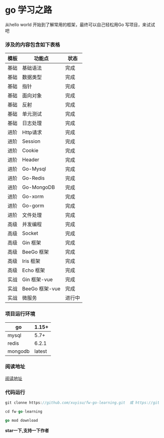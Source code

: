 # go 学习之路

从hello world  开始到了解常用的框架，最终可以自己轻松用Go 写项目，来试试吧


### 涉及的内容包含如下表格
| 模板   | 功能点         | 状态 |
| ------ | -------------- | -------- |
| 基础   | 基础语法       | 完成   |
| 基础   | 数据类型       | 完成   |
| 基础   | 指针           | 完成   |
| 基础   | 面向对象       | 完成   |
| 基础   | 反射           | 完成   |
| 基础   | 单元测试       | 完成   |
| 基础   | 日志处理       | 完成      |
| 进阶   | Http请求       | 完成      |
| 进阶   | Session        | 完成      |
| 进阶   | Cookie         | 完成      |
| 进阶   | Header         | 完成      |
| 进阶   | Go-Mysql       | 完成      |
| 进阶   | Go-Redis       | 完成     |
| 进阶   | Go-MongoDB| 完成  |
| 进阶   | Go-xorm  |  完成  |
| 进阶   | Go-gorm         |  完成    |
| 进阶   | 文件处理       |  完成   |
| 高级   | 并发编程       | 完成   |
| 高级   | Socket         |  完成    |
| 高级   | Gin 框架       |  完成    |
| 高级   | BeeGo 框架     |  完成    |
| 高级   | Iris 框架      |  完成    |
| 高级   | Echo 框架      |  完成   |
| 实战   | Gin 框架-vue   | 完成   |
| 实战   | BeeGo 框架-vue |  完成   |
| 实战   | 微服务  | 进行中   |

### 项目运行环境

| go          | 1.15+   |
| ------------ | ------ |
| mysql        | 5.7+   |
| redis        | 6.2.1  |
| mongodb        | latest  |


### 阅读地址
[阅读地址](https://www.kancloud.cn/xuyisu/goweb/2635897)


### 代码运行
```go
git clonne https://github.com/xuyisu/fw-go-learning.git  或 https://gitee.com/gitxys/fw-go-learning.git

cd fw-go-learning 

go mod download
```


**star一下,支持一下作者**
